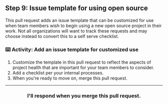 ## Step 9: Issue template for using open source

This pull request adds an issue template that can be customized for use when team members wish to begin using a new open source project in their work. Not all organizations will want to track these requests and may choose instead to convert this to a self serve checklist.

### :keyboard: Activity: Add an issue template for customized use

1. Customize the template in this pull request to reflect the aspects of project health that are important for your team members to consider.
1. Add a checklist per your internal processes.
1. When you're ready to move on, merge this pull request.

<hr>
<h3 align="center">I'll respond when you merge this pull request.</h3>